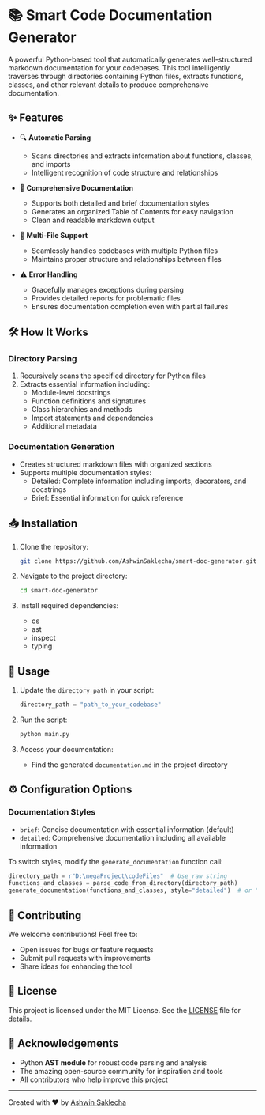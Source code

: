 # 📚 Smart Code Documentation Generator

A powerful Python-based tool that automatically generates well-structured markdown documentation for your codebases. This tool intelligently traverses through directories containing Python files, extracts functions, classes, and other relevant details to produce comprehensive documentation.

## ✨ Features

- 🔍 **Automatic Parsing**
  - Scans directories and extracts information about functions, classes, and imports
  - Intelligent recognition of code structure and relationships

- 📖 **Comprehensive Documentation**
  - Supports both detailed and brief documentation styles
  - Generates an organized Table of Contents for easy navigation
  - Clean and readable markdown output

- 📁 **Multi-File Support**
  - Seamlessly handles codebases with multiple Python files
  - Maintains proper structure and relationships between files

- ⚠️ **Error Handling**
  - Gracefully manages exceptions during parsing
  - Provides detailed reports for problematic files
  - Ensures documentation completion even with partial failures

## 🛠️ How It Works

### Directory Parsing
1. Recursively scans the specified directory for Python files
2. Extracts essential information including:
   - Module-level docstrings
   - Function definitions and signatures
   - Class hierarchies and methods
   - Import statements and dependencies
   - Additional metadata

### Documentation Generation
- Creates structured markdown files with organized sections
- Supports multiple documentation styles:
  - Detailed: Complete information including imports, decorators, and docstrings
  - Brief: Essential information for quick reference

## 📥 Installation

1. Clone the repository:
   ```bash
   git clone https://github.com/AshwinSaklecha/smart-doc-generator.git
   ```

2. Navigate to the project directory:
   ```bash
   cd smart-doc-generator
   ```

3. Install required dependencies:
   - os
   - ast
   - inspect
   - typing

## 🚀 Usage

1. Update the `directory_path` in your script:
   ```python
   directory_path = "path_to_your_codebase"
   ```

2. Run the script:
   ```bash
   python main.py
   ```

3. Access your documentation:
   - Find the generated `documentation.md` in the project directory

## ⚙️ Configuration Options

### Documentation Styles

- `brief`: Concise documentation with essential information (default)
- `detailed`: Comprehensive documentation including all available information

To switch styles, modify the `generate_documentation` function call:

```python
directory_path = r"D:\megaProject\codeFiles"  # Use raw string
functions_and_classes = parse_code_from_directory(directory_path)
generate_documentation(functions_and_classes, style="detailed")  # or "brief"
```

## 👥 Contributing

We welcome contributions! Feel free to:
- Open issues for bugs or feature requests
- Submit pull requests with improvements
- Share ideas for enhancing the tool

## 📄 License

This project is licensed under the MIT License. See the [LICENSE](LICENSE) file for details.

## 🙏 Acknowledgements

- Python **AST module** for robust code parsing and analysis
- The amazing open-source community for inspiration and tools
- All contributors who help improve this project

---
Created with ❤️ by [Ashwin Saklecha](https://github.com/AshwinSaklecha)
